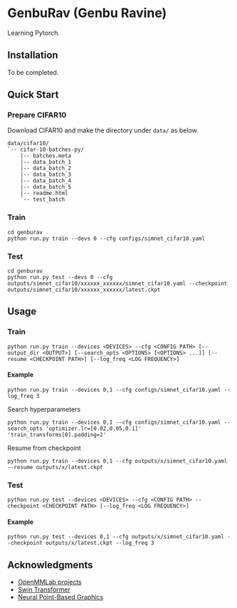 # GenbuRav (Genbu Ravine)

Learning Pytorch.

## Installation

To be completed.

## Quick Start

### Prepare CIFAR10

Download CIFAR10 and make the directory under `data/` as below.

```
data/cifar10/
`-- cifar-10-batches-py/
    |-- batches.meta
    |-- data_batch_1
    |-- data_batch_2
    |-- data_batch_3
    |-- data_batch_4
    |-- data_batch_5
    |-- readme.html
    `-- test_batch
```

### Train

```
cd genburav
python run.py train --devs 0 --cfg configs/simnet_cifar10.yaml
```

### Test

```
cd genburav
python run.py test --devs 0 --cfg outputs/simnet_cifar10/xxxxxx_xxxxxx/simnet_cifar10.yaml --checkpoint outputs/simnet_cifar10/xxxxxx_xxxxxx/latest.ckpt
```

## Usage

### Train

```
python run.py train --devices <DEVICES> --cfg <CONFIG PATH> [--output_dir <OUTPUT>] [--search_opts <OPTIONS> [<OPTIONS> ...]] [--resume <CHECKPOINT PATH>] [--log_freq <LOG FREQUENCY>]
```

#### Example

```
python run.py train --devices 0,1 --cfg configs/simnet_cifar10.yaml --log_freq 3
```

Search hyperparameters

```
python run.py train --devices 0,1 --cfg configs/simnet_cifar10.yaml --search_opts 'optimizer.lr=[0.02,0.05,0.1]' 'train_transforms[0].padding=2'
```

Resume from checkpoint

```
python run.py train --devices 0,1 --cfg outputs/x/simnet_cifar10.yaml --resume outputs/x/latest.ckpt
```

### Test

```
python run.py test --devices <DEVICES> --cfg <CONFIG PATH> --checkpoint <CHECKPOINT PATH> [--log_freq <LOG FREQUENCY>]
```

#### Example

```
python run.py test --devices 0,1 --cfg outputs/x/simnet_cifar10.yaml --checkpoint outputs/x/latest.ckpt --log_freq 3
```

## Acknowledgments

* [OpenMMLab projects](https://github.com/open-mmlab)
* [Swin Transformer](https://github.com/microsoft/Swin-Transformer)
* [Neural Point-Based Graphics](https://github.com/alievk/npbg)